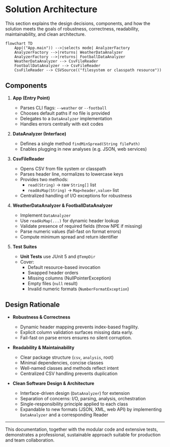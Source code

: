 # Solution Architecture

This section explains the design decisions, components, and how the solution meets the goals of robustness, correctness, readability, maintainability, and clean architecture.

```mermaid
flowchart TD
    App(("App.main")) -->|selects mode| AnalyzerFactory
    AnalyzerFactory -->|returns| WeatherDataAnalyzer
    AnalyzerFactory -->|returns| FootballDataAnalyzer
    WeatherDataAnalyzer --> CsvFileReader
    FootballDataAnalyzer --> CsvFileReader
    CsvFileReader --> CSVSource(("filesystem or classpath resource"))
```

## Components

1. **App (Entry Point)**
   - Parses CLI flags: `--weather` or `--football`
   - Chooses default paths if no file is provided
   - Delegates to a `DataAnalyzer` implementation
   - Handles errors centrally with exit codes

2. **DataAnalyzer (Interface)**
   - Defines a single method `findMinSpread(String filePath)`
   - Enables plugging in new analyses (e.g. JSON, web services)

3. **CsvFileReader**
   - Opens CSV from file system or classpath
   - Parses header line, normalizes to lowercase keys
   - Provides two methods:
     - `read(String)` → raw `String[]` list
     - `readAsMap(String)` → `Map<header,value>` list
   - Centralized handling of I/O exceptions for robustness

4. **WeatherDataAnalyzer & FootballDataAnalyzer**
   - Implement `DataAnalyzer`
   - Use `readAsMap(...)` for dynamic header lookup
   - Validate presence of required fields (throw NPE if missing)
   - Parse numeric values (fail-fast on format errors)
   - Compute minimum spread and return identifier

5. **Test Suites**
   - **Unit Tests** use JUnit 5 and `@TempDir`
   - Cover:
     - Default resource-based invocation
     - Swapped header orders
     - Missing columns (NullPointerException)
     - Empty files (`null` result)
     - Invalid numeric formats (`NumberFormatException`)

## Design Rationale

- **Robustness & Correctness**  
  - Dynamic header mapping prevents index-based fragility.  
  - Explicit column validation surfaces missing data early.  
  - Fail-fast on parse errors ensures no silent corruption.

- **Readability & Maintainability**  
  - Clear package structure (`csv`, `analysis`, root)  
  - Minimal dependencies, concise classes  
  - Well-named classes and methods reflect intent  
  - Centralized CSV handling prevents duplication

- **Clean Software Design & Architecture**  
  - Interface-driven design (`DataAnalyzer`) for extension  
  - Separation of concerns: I/O, parsing, analysis, orchestration  
  - Single-responsibility principle applied to each class  
  - Expandable to new formats (JSON, XML, web API) by implementing `DataAnalyzer` and a corresponding Reader

---

This documentation, together with the modular code and extensive tests, demonstrates a professional, sustainable approach suitable for production and team collaboration.
